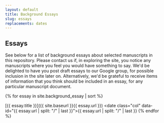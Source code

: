 ```yaml
---
layout: default
title: Background Essays
slug: essays
replacements: dates
---
```


## Essays

See below for a list of background essays about selected manuscripts in this repository. Please contact us if, in exploring the site, you notice any manuscripts where you feel you would have something to say. We'd be delighted to have you post draft essays to our Google group, for possible inclusion in the site later on. Alternatively, we'd be grateful to receive items of information that you think should be included in an essay, for any particular manuscript document.

{% for essay in site.background_essay | sort %}
<listing></listing>
[{{ essay.title }}]({{ site.baseurl }}{{ essay.url }}) 
<date class="col" data-id="{{ essay.url | split: "/" | last }}">{{ essay.url | split: "/" | last }}</date>
{% endfor %}
